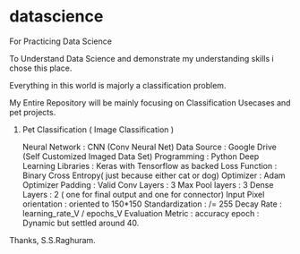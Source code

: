 # datascience
For Practicing Data Science

To Understand Data Science and demonstrate my understanding skills i chose this place.

Everything in this world is majorly a classification problem. 

My Entire Repository will be mainly focusing on Classification Usecases and pet projects.


1. Pet Classification   ( Image Classification )
    
    Neural Network                   :  CNN (Conv Neural Net)
    Data Source                      :  Google Drive (Self Customized Imaged Data Set)
    Programming                      :  Python
    Deep Learning Libraries          :  Keras with Tensorflow as backed
    Loss Function                    :  Binary Cross Entropy( just because either cat or dog)
    Optimizer                        :  Adam Optimizer 
    Padding                          :  Valid
    Conv Layers                      :  3
    Max Pool layers                  :  3
    Dense Layers                     :  2  ( one for final output and one for connector)
    Input Pixel orientation          :  oriented to 150*150 
    Standardization                  :  /= 255
    Decay Rate                       :  learning_rate_V / epochs_V
    Evaluation Metric                :  accuracy
    epoch                            :  Dynamic but settled around 40.



Thanks,
S.S.Raghuram.

